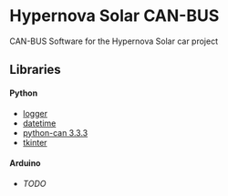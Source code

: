 # Hypernova Solar CAN-BUS
CAN-BUS Software for the Hypernova Solar car project

## Libraries
#### Python
* [logger](https://docs.python.org/3/howto/logging.html)
* [datetime](https://docs.python.org/3/library/datetime.html)
* [python-can 3.3.3](https://python-can.readthedocs.io/en/master/)
* [tkinter](https://docs.python.org/3/library/tkinter.html)
#### Arduino
* *TODO*